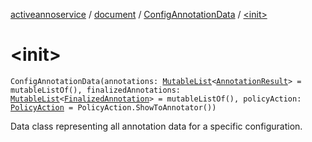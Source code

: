 [activeannoservice](../../index.md) / [document](../index.md) / [ConfigAnnotationData](index.md) / [&lt;init&gt;](./-init-.md)

# &lt;init&gt;

`ConfigAnnotationData(annotations: `[`MutableList`](https://kotlinlang.org/api/latest/jvm/stdlib/kotlin.collections/-mutable-list/index.html)`<`[`AnnotationResult`](../-annotation-result/index.md)`> = mutableListOf(), finalizedAnnotations: `[`MutableList`](https://kotlinlang.org/api/latest/jvm/stdlib/kotlin.collections/-mutable-list/index.html)`<`[`FinalizedAnnotation`](../-finalized-annotation/index.md)`> = mutableListOf(), policyAction: `[`PolicyAction`](../../config/-policy-action/index.md)` = PolicyAction.ShowToAnnotator())`

Data class representing all annotation data for a specific configuration.

